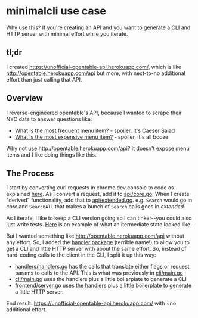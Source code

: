 # minimalcli use case

Why use this? If you're creating an API and you want to generate a CLI and HTTP server with minimal effort while you iterate.

## tl;dr

I created https://unofficial-opentable-api.herokuapp.com/, which is like http://opentable.herokuapp.com/api but more, with next-to-no additional effort than just calling that API.

## Overview

I reverse-engineered opentable's API, because I wanted to scrape their NYC data to answer questions like:

* [What is the most frequent menu item?](https://github.com/spudtrooper/opentable/blob/main/output/menu-item-histogram/index.md) - spoiler, it's Caeser Salad
* [What is the most expensive menu item?](https://github.com/spudtrooper/opentable/blob/main/output/sort-by-price/index.md) - spoiler, it's all booze

Why not use http://opentable.herokuapp.com/api? It doesn't expose menu items and I like doing things like this.

## The Process

I start by converting curl requests in chrome dev console to code as explained [here](https://spudtrooper.github.io/articles/fromcurltogo/). As I convert a request, add it to  [api/core.go](https://github.com/spudtrooper/opentable/blob/main/api/core.go). When I create "derived" functionality, add that to [api/extended.go](https://github.com/spudtrooper/opentable/blob/main/api/extended.go). e.g. `Search` would go in *core* and `SearchAll` that makes a bunch of `Search` calls goes in *extended*.

As I iterate, I like to keep a CLI version going so I can tinker--you could also just write tests. [Here](https://github.com/spudtrooper/opentable/blob/d0e34fba56619538709d51a2aa57b253b91e3294/cli/main.go) is an example of what an itermediate state looked like.

But I wanted something like http://opentable.herokuapp.com/api without any effort. So, I added the [handler package](https://github.com/spudtrooper/minimalcli/tree/main/handler) (terrible name!) to allow you to get a CLI and little HTTP server with about the same effort. So, instead of hard-coding calls to the client in the CLI, I split it up this way:
  * [handlers/handlers.go](https://github.com/spudtrooper/opentable/blob/main/handlers/handlers.go) has the calls that translate either flags or request params to calls to the API. This is what was previously in [cli/main.go](https://github.com/spudtrooper/opentable/blob/d0e34fba56619538709d51a2aa57b253b91e3294/cli/main.go)
  * [cli/main.go](https://github.com/spudtrooper/opentable/blob/main/cli/main.go) uses the handlers plus a little boilerplate to generate a CLI
  * [frontend/server.go](https://github.com/spudtrooper/opentable/blob/main/frontend/server.go) uses the handlers plus a little boilerplate to generate a little HTTP server.

End result: https://unofficial-opentable-api.herokuapp.com/ with ~no additional effort.
